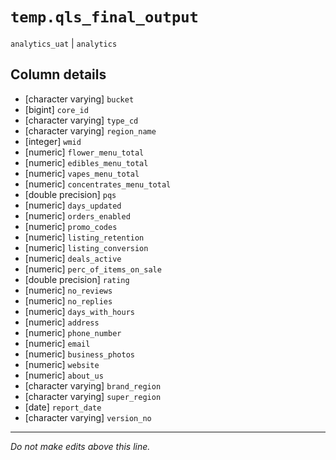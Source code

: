 # `temp.qls_final_output`
`analytics_uat` | `analytics`

## Column details
* [character varying] `bucket`
* [bigint]    `core_id`
* [character varying] `type_cd`
* [character varying] `region_name`
* [integer]   `wmid`
* [numeric]   `flower_menu_total`
* [numeric]   `edibles_menu_total`
* [numeric]   `vapes_menu_total`
* [numeric]   `concentrates_menu_total`
* [double precision] `pqs`
* [numeric]   `days_updated`
* [numeric]   `orders_enabled`
* [numeric]   `promo_codes`
* [numeric]   `listing_retention`
* [numeric]   `listing_conversion`
* [numeric]   `deals_active`
* [numeric]   `perc_of_items_on_sale`
* [double precision] `rating`
* [numeric]   `no_reviews`
* [numeric]   `no_replies`
* [numeric]   `days_with_hours`
* [numeric]   `address`
* [numeric]   `phone_number`
* [numeric]   `email`
* [numeric]   `business_photos`
* [numeric]   `website`
* [numeric]   `about_us`
* [character varying] `brand_region`
* [character varying] `super_region`
* [date]      `report_date`
* [character varying] `version_no`

-------------------------------------------------------------------------------
*Do not make edits above this line.*
